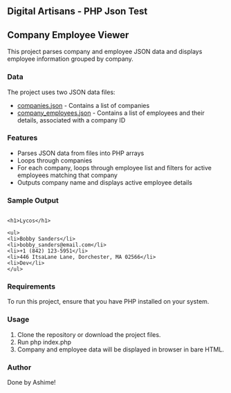 ## Digital Artisans - PHP Json Test

## Company Employee Viewer
This project parses company and employee JSON data and displays employee information grouped by company.

### Data
The project uses two JSON data files:

- [companies.json](https://www.digitalartisans.com/assets/test/companies.json)  - Contains a list of companies
- [company_employees.json](https://www.digitalartisans.com/assets/test/company_employees.json) - Contains a list of employees and their details, associated with a company ID

### Features
- Parses JSON data from files into PHP arrays
- Loops through companies
- For each company, loops through employee list and filters for active employees matching that company
- Outputs company name and displays active employee details

### Sample Output
```shell

<h1>Lycos</h1>

<ul>
<li>Bobby Sanders</li>
<li>bobby_sanders@email.com</li>
<li>+1 (842) 123-5951</li>
<li>446 ItsaLane Lane, Dorchester, MA 02566</li>
<li>Dev</li>
</ul>

```

### Requirements
To run this project, ensure that you have PHP installed on your system.

### Usage
1. Clone the repository or download the project files.
2. Run php index.php
3. Company and employee data will be displayed in browser in bare HTML.

### Author
Done by Ashime!
